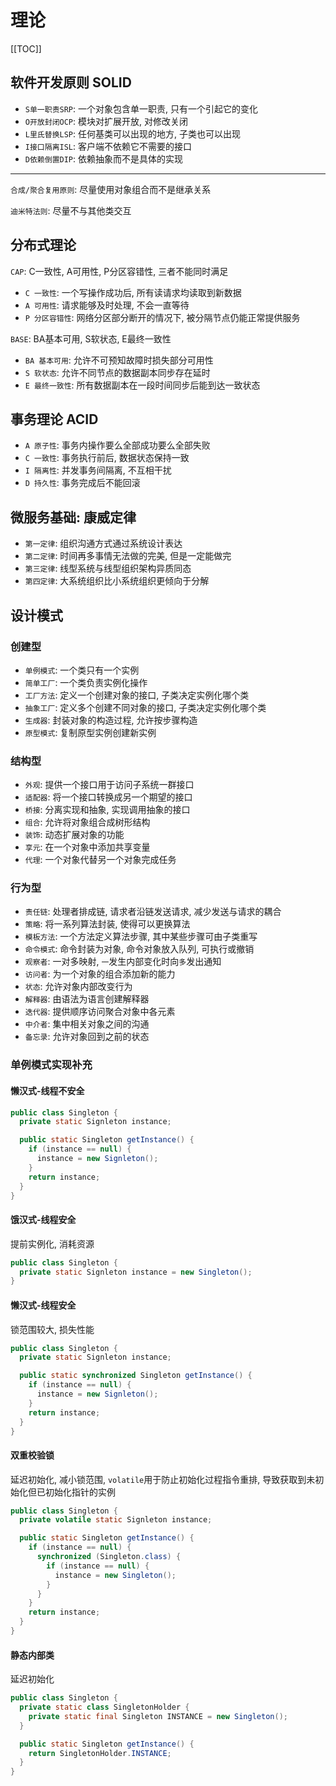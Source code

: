 # 理论

[[TOC]]

## 软件开发原则 SOLID

- `S单一职责SRP`: 一个对象包含单一职责, 只有一个引起它的变化
- `O开放封闭OCP`: 模块对扩展开放, 对修改关闭
- `L里氏替换LSP`: 任何基类可以出现的地方, 子类也可以出现
- `I接口隔离ISL`: 客户端不依赖它不需要的接口
- `D依赖倒置DIP`: 依赖抽象而不是具体的实现

---

`合成/聚合复用原则`: 尽量使用对象组合而不是继承关系

`迪米特法则`: 尽量不与其他类交互

## 分布式理论

`CAP`: C一致性, A可用性, P分区容错性, 三者不能同时满足

- `C 一致性`: 一个写操作成功后, 所有读请求均读取到新数据
- `A 可用性`: 请求能够及时处理, 不会一直等待
- `P 分区容错性`: 网络分区部分断开的情况下, 被分隔节点仍能正常提供服务

`BASE`: BA基本可用, S软状态, E最终一致性

- `BA 基本可用`: 允许不可预知故障时损失部分可用性
- `S 软状态`: 允许不同节点的数据副本同步存在延时
- `E 最终一致性`: 所有数据副本在一段时间同步后能到达一致状态

## 事务理论 ACID

- `A 原子性`: 事务内操作要么全部成功要么全部失败
- `C 一致性`: 事务执行前后, 数据状态保持一致
- `I 隔离性`: 并发事务间隔离, 不互相干扰
- `D 持久性`: 事务完成后不能回滚

## 微服务基础: 康威定律

- `第一定律`: 组织沟通方式通过系统设计表达
- `第二定律`: 时间再多事情无法做的完美, 但是一定能做完
- `第三定律`: 线型系统与线型组织架构异质同态
- `第四定律`: 大系统组织比小系统组织更倾向于分解

## 设计模式

### 创建型

- `单例模式`: 一个类只有一个实例
- `简单工厂`: 一个类负责实例化操作
- `工厂方法`: 定义一个创建对象的接口, 子类决定实例化哪个类
- `抽象工厂`: 定义多个创建不同对象的接口, 子类决定实例化哪个类
- `生成器`: 封装对象的构造过程, 允许按步骤构造
- `原型模式`: 复制原型实例创建新实例

### 结构型

- `外观`: 提供一个接口用于访问子系统一群接口
- `适配器`: 将一个接口转换成另一个期望的接口
- `桥接`: 分离实现和抽象, 实现调用抽象的接口
- `组合`: 允许将对象组合成树形结构
- `装饰`: 动态扩展对象的功能
- `享元`: 在一个对象中添加共享变量
- `代理`: 一个对象代替另一个对象完成任务

### 行为型

- `责任链`: 处理者排成链, 请求者沿链发送请求, 减少发送与请求的耦合
- `策略`: 将一系列算法封装, 使得可以更换算法
- `模板方法`: 一个方法定义算法步骤, 其中某些步骤可由子类重写
- `命令模式`: 命令封装为对象, 命令对象放入队列, 可执行或撤销
- `观察者`: 一对多映射, `一`发生内部变化时向`多`发出通知
- `访问者`: 为一个对象的组合添加新的能力
- `状态`: 允许对象内部改变行为
- `解释器`: 由语法为语言创建解释器
- `迭代器`: 提供顺序访问聚合对象中各元素
- `中介者`: 集中相关对象之间的沟通
- `备忘录`: 允许对象回到之前的状态

### 单例模式实现补充

#### 懒汉式-线程不安全

``` java
public class Singleton {
  private static Signleton instance;

  public static Singleton getInstance() {
    if (instance == null) {
      instance = new Signleton();
    }
    return instance;
  }
}
```

#### 饿汉式-线程安全

提前实例化, 消耗资源

``` java
public class Singleton {
  private static Signleton instance = new Singleton();
}
```

#### 懒汉式-线程安全

锁范围较大, 损失性能

``` java
public class Singleton {
  private static Signleton instance;

  public static synchronized Singleton getInstance() {
    if (instance == null) {
      instance = new Signleton();
    }
    return instance;
  }
}
```

#### 双重校验锁

延迟初始化, 减小锁范围, `volatile`用于防止初始化过程指令重排, 导致获取到未初始化但已初始化指针的实例

``` java
public class Singleton {
  private volatile static Signleton instance;

  public static Singleton getInstance() {
    if (instance == null) {
      synchronized (Singleton.class) {
        if (instance == null) {
          instance = new Singleton();
        }
      }
    }
    return instance;
  }
}
```

#### 静态内部类

延迟初始化

``` java
public class Singleton {
  private static class SingletonHolder {
    private static final Singleton INSTANCE = new Singleton();
  }

  public static Singleton getInstance() {
    return SingletonHolder.INSTANCE;
  }
}
```
